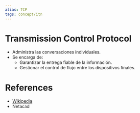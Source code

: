 ```yaml
---
alias: TCP
tags: concept/itn
---
```


# Transmission Control Protocol

- Administra las conversaciones individuales. 
- Se encarga de:
	- Garantizar la entrega fiable de la información.
	- Gestionar el control de flujo entre los dispositivos finales.

# References
- [Wikipedia](https://en.wikipedia.org/wiki/Transmission_Control_Protocol) 
- Netacad